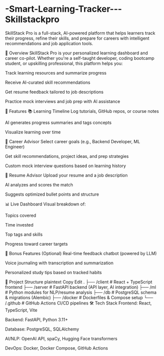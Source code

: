 # -Smart-Learning-Tracker---Skillstackpro
SkillStack Pro is a full-stack, AI-powered platform that helps learners track their progress, refine their skills, and prepare for careers with intelligent recommendations and job application tools.

🚀 Overview
SkillStack Pro is your personalized learning dashboard and career co-pilot. Whether you're a self-taught developer, coding bootcamp student, or upskilling professional, this platform helps you:

Track learning resources and summarize progress

Receive AI-curated skill recommendations

Get resume feedback tailored to job descriptions

Practice mock interviews and job prep with AI assistance

🔧 Features
📚 Learning Timeline
Log tutorials, GitHub repos, or course notes

AI generates progress summaries and tags concepts

Visualize learning over time

🧠 Career Advisor
Select career goals (e.g., Backend Developer, ML Engineer)

Get skill recommendations, project ideas, and prep strategies

Custom mock interview questions based on learning history

📄 Resume Advisor
Upload your resume and a job description

AI analyzes and scores the match

Suggests optimized bullet points and structure

📊 Live Dashboard
Visual breakdown of:

Topics covered

Time invested

Top tags and skills

Progress toward career targets

🧪 Bonus Features (Optional)
Real-time feedback chatbot (powered by LLM)

Voice journaling with transcription and summarization

Personalized study tips based on tracked habits

📁 Project Structure
plaintext
Copy
Edit
.
├── /client       # React + TypeScript frontend
├── /server       # FastAPI backend (API layer, AI integration)
├── /ml           # Python modules for NLP/resume analysis
├── /db           # PostgreSQL schema & migrations (Alembic)
├── /docker       # Dockerfiles & Compose setup
└── /.github      # GitHub Actions CI/CD pipelines
🛠️ Tech Stack
Frontend: React, TypeScript, Vite

Backend: FastAPI, Python 3.11+

Database: PostgreSQL, SQLAlchemy

AI/NLP: OpenAI API, spaCy, Hugging Face transformers

DevOps: Docker, Docker Compose, GitHub Actions







